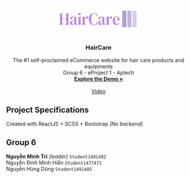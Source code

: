 <a name="readme-top"></a>



<br />
<div align="center">
  <a href="https://github.com/Kamitri/HairCare/blob/master/public/logo.png">
    <img src="https://raw.githubusercontent.com/Kamitri/HairCare/master/public/logo.png" alt="Logo" width="230" height="80">
  </a>

  <h3 align="center">HairCare</h3>

  <p align="center">
    The #1 self-proclaimed eCommerce website for hair care products and equipments
    <br />
    Group 6 - eProject 1 - Aptech 
    <br />
    <a href="https://hair-care-kamitri.vercel.app/"><strong>Explore the Demo »</strong></a>
    <br />
    <br />
    <a href="https://youtu.be/XrKfDENHOSw">Video</a> 
  </p>
</div>

## Project Specifications
Created with ReactJS + SCSS + Bootstrap <i>(No backend)</i>

## Group 6
<strong>Nguyễn Minh Trí</strong> <i>(leader)</i> `Student1491492` </br>
Nguyễn Đinh Minh Hiển `Student1477471` </br>
Nguyễn Hùng Dũng `Student1491485` </br>

